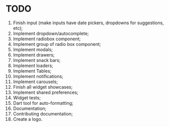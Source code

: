 # TODO

1. Finish input (make inputs have date pickers, dropdowns for suggestions, etc);
1. Implement dropdown/autocomplete;
1. Implement radiobox component;
1. Implement group of radio box component;
1. Implement modals;
1. Implement drawers;
1. Implement snack bars;
1. Implement loaders;
1. Implement Tables;
1. Implement notifications;
1. Implement carousels;
1. Finish all widget showcases;
1. Implement shared preferences;
1. Widget tests;
1. Dart tool for auto-formatting;
1. Documentation;
1. Contributing documentation;
1. Create a logo.
